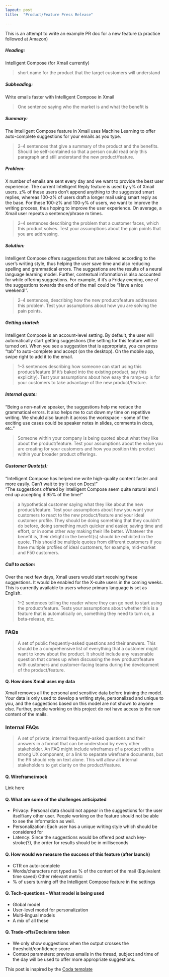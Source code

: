 ```yaml
---
layout: post
title:  "Product/Feature Press Release"

---
```


This is an attempt to write an example PR doc for a new feature (a practice followed at Amazon)

##### Heading:
Intelligent Compose (for Xmail currently) 
> short name for the product that the target customers will understand

##### Subheading: 
Write emails faster with Intelligent Compose in Xmail
> One sentence saying who the market is and what the benefit is

##### Summary:
The Intelligent Compose feature in Xmail uses Machine Learning to offer auto-complete suggestions for your emails as you type.
> 2–4 sentences that give a summary of the product and the benefits. Should be self-contained so that a person could read only this paragraph and still understand the new product/feature.

##### Problem: 
X number of emails are sent every day and we want to provide the best user experience. The current Intelligent Reply feature is used by y% of Xmail users. z% of these users don’t append anything to the suggested smart replies, whereas 100-z% of users draft a longer mail using smart reply as the base. For these 100-z% and 100-y% of users, we want to improve the writing process, thus hoping to improve the user experience. On average, a Xmail user repeats a sentence/phrase m times.
> 2–4 sentences describing the problem that a customer faces, which this product solves. Test your assumptions about the pain points that you are addressing.

##### Solution: 
Intelligent Compose offers suggestions that are tailored according to the user’s writing style, thus helping the user save time and also reducing spelling and grammatical errors. The suggestions are the results of a neural language learning model. Further, contextual information is also accounted for while offering suggestions. For example, if it’s a Friday evening, one of the suggestions towards the end of the mail could be “Have a nice weekend!”. 
> 2–4 sentences, describing how the new product/feature addresses this problem. Test your assumptions about how you are solving the pain points.

##### Getting started: 
Intelligent Compose is an account-level setting. By default, the user will automatically start getting suggestions (the setting for this feature will be turned on). When you see a suggestion that is appropriate, you can press “tab” to auto-complete and accept (on the desktop). On the mobile app, swipe right to add it to the email. 
> 1–3 sentences describing how someone can start using this product/feature (if it’s baked into the existing product, say this explicitly). Test your assumptions about how easy the ramp-up is for your customers to take advantage of the new product/feature.

##### Internal quote: 
“Being a non-native speaker, the suggestions help me reduce the grammatical errors. It also helps me to cut down my time on repetitive writing. We should also launch it across the workspace - some of the exciting use cases could be speaker notes in slides, comments in docs, etc.”  
> Someone within your company is being quoted about what they like about the product/feature. Test your assumptions about the value you are creating for your customers and how you position this product within your broader product offerings.

##### Customer Quote(s): 
“Intelligent Compose has helped me write high-quality content faster and more easily. Can’t wait to try it out on Docs!” <br/>
“The suggestions offered by Intelligent Compose seem quite natural and I end up accepting it 95% of the time!” 
> a hypothetical customer saying what they like about the new product/feature. Test your assumptions about how you want your customers to react to the new product/feature and your ideal customer profile. They should be doing something that they couldn’t do before, doing something much quicker and easier, saving time and effort, or in some other way making their life better. Whatever the benefit is, their delight in the benefit(s) should be exhibited in the quote. This should be multiple quotes from different customers if you have multiple profiles of ideal customers, for example, mid-market and F50 customers.

##### Call to action: 
Over the next few days, Xmail users would start receiving these suggestions. It would be enabled for the X-suite users in the coming weeks. This is currently available to users whose primary language is set as English. 
> 1–2 sentences telling the reader where they can go next to start using the product/feature. Tests your assumptions about whether this is a feature that is automatically on, something they need to turn on, a beta-release, etc.

### FAQs
> A set of public frequently-asked questions and their answers. This should be a comprehensive list of everything that a customer might want to know about the product. It should include any reasonable question that comes up when discussing the new product/feature with customers and customer-facing teams during the development of the product/feature.

#### Q. How does Xmail uses my data
Xmail removes all the personal and sensitive data before training the model. Your data is only used to develop a writing style, personalized and unique to you, and the suggestions based on this model are not shown to anyone else. Further, people working on this project do not have access to the raw content of the mails. 

### Internal FAQs
> A set of private, internal frequently-asked questions and their answers in a format that can be understood by every other stakeholder. An FAQ might include wireframes of a product with a strong UX component, or a link to separate wireframe documents, but the PR should rely on text alone. This will allow all internal stakeholders to get clarity on the product/feature. 

#### Q. Wireframe/mock 
Link here

#### Q. What are some of the challenges anticipated
- Privacy: Personal data should not appear in the suggestions for the user itself/any other user. People working on the feature should not be able to see the information as well. 
- Personalization: Each user has a unique writing style which should be considered for
- Latency: Since the suggestions would  be offered post each key-stroke(?), the order for results should be in milliseconds

#### Q. How would we measure the success of this feature (after launch)
- CTR on auto-complete
- Words/characters not typed as % of the content of the mail (Equivalent time saved) 
Other relevant metric:
- % of users turning off the Intelligent Compose feature in the settings

#### Q. Tech-questions - What model is being used 
- Global model 
- User-level model for personalization
- Multi-lingual models
- A mix of all these 

#### Q. Trade-offs/Decisions taken 
- We only show suggestions when the output crosses the threshold/confidence score 
- Context parameters: previous emails in the thread, subject and time of the day will be used to offer more appropriate suggestions. 

This post is inspired by the [Coda template](https://coda.io/@productschool/product-launch-template/press-release-4)
